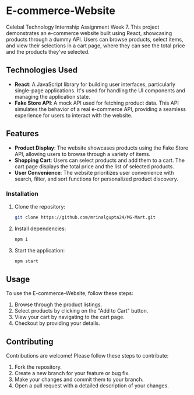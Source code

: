 # E-commerce-Website

Celebal Technology Internship Assignment Week 7. This project demonstrates an e-commerce website built using React, showcasing products through a dummy API. Users can browse products, select items, and view their selections in a cart page, where they can see the total price and the products they've selected.

## Technologies Used

- **React**: A JavaScript library for building user interfaces, particularly single-page applications. It's used for handling the UI components and managing the application state.
- **Fake Store API**: A mock API used for fetching product data. This API simulates the behavior of a real e-commerce API, providing a seamless experience for users to interact with the website.

## Features

- **Product Display**: The website showcases products using the Fake Store API, allowing users to browse through a variety of items.
- **Shopping Cart**: Users can select products and add them to a cart. The cart page displays the total price and the list of selected products.
- **User Convenience**: The website prioritizes user convenience with search, filter, and sort functions for personalized product discovery.

### Installation

1. Clone the repository:
    ```bash
    git clone https://github.com/mrinalgupta24/MG-Mart.git
    ```

2. Install dependencies:
    ```bash
    npm i
    ```

3. Start the application:
    ```bash
    npm start
    ```

## Usage

To use the E-commerce-Website, follow these steps:

1. Browse through the product listings.
2. Select products by clicking on the "Add to Cart" button.
3. View your cart by navigating to the cart page.
4. Checkout by providing your details.

## Contributing

Contributions are welcome! Please follow these steps to contribute:

1. Fork the repository.
2. Create a new branch for your feature or bug fix.
3. Make your changes and commit them to your branch.
4. Open a pull request with a detailed description of your changes.

